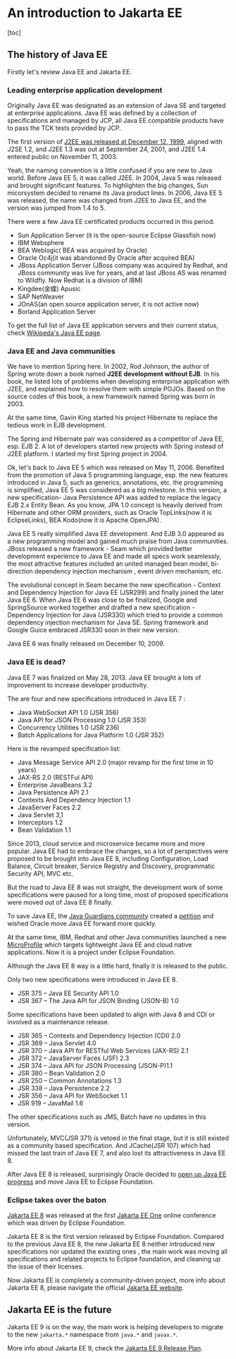 # An introduction to Jakarta EE

[toc]



## The history of Java EE

Firstly let's review Java EE and Jakarta EE.

### Leading enterprise application development

Originally Java EE was designated  as an extension of Java SE and  targeted at  enterprise applications.  Java EE was defined by a collection of specifications and managed by JCP, all Java EE compatible products have to pass the TCK tests provided by JCP.

The first version of  [J2EE was released at December 12, 1999][1], aligned with J2SE 1.2, and   J2EE 1.3 was out at September 24, 2001, and J2EE 1.4 entered public on November 11, 2003.

Yeah,  the naming convention is a little confused if you are new to Java world. Before Java EE 5, it was called J2EE.  In 2004, Java 5  was released and brought significant features. To highlighten the big changes, Sun micorsystem decided to rename its Java product lines.   In 2006, Java EE 5 was released, the name was changed from J2EE to Java EE, and  the version was jumped from 1.4 to 5. 

There were a few Java EE certificated products occurred in this period.

* Sun Application Server (it is the open-source Eclipse Glassfish now)
* IBM Websphere
* BEA Weblogic( BEA was acquired by Oracle)
* Oracle  Oc4j(it was abandoned By Oracle after acquired BEA)
* JBoss Application Server (JBoss company was acquired by Redhat, and JBoss community was live for years, and at last JBoss AS was renamed to Wildfly. Now Redhat is a division of IBM)
* Kingdee(金蝶) Apusic
* SAP NetWeaver
* JOnAS(an open source application server, it is not active now)
* Borland Application Server

To get the full list of Java EE application servers and their current status, check [Wikipeda's Java EE page](https://en.wikipedia.org/wiki/Java_Platform,_Enterprise_Edition).

### Java EE and Java communities

We have to mention Spring here.  In 2002,  Rod Johnson, the author of Spring wrote down a book named **J2EE development without EJB**. In his book, he listed lots of problems when developing enterprise application with J2EE, and explained how to resolve them with simple POJOs.  Based on the source codes of this book, a new framework named Spring was born in 2003.

At the same time, Gavin King started his project Hibernate to replace the tedious work in  EJB development. 

The Spring and Hibernate pair was considered as a competitor of Java EE, esp. EJB 2. A lot of developers started new projects with Spring instead of J2EE platform. I started my first Spring project in 2004.

Ok, let's back to Java EE 5 which was released on  May 11, 2006. Benefited from the  promotion of  Java 5 programming  language, esp. the new features introduced in Java 5, such as generics, annotations, etc. the programming is simplified,  Java EE 5 was considered as a big milestone. In this version,  a new specification- Java Persistence API was added to replace the  legacy EJB 2.x Entity Bean. As you know,  JPA 1.0 concept is heavily derived from Hibernate and other ORM providers, such as Oracle TopLinks(now it is EclipseLinks),  BEA Kodo(now it is Apache OpenJPA).  

 Java EE 5 really simplified Java EE development. And EJB 3.0 appeared as a new programming model  and gained much praise from Java communities. JBoss released a  new framework - Seam which provided better development experience to  Java EE and made all specs work seamlessly, the most attractive features included an united managed bean model, bi-direction dependency injection mechanism , event driven mechanism, etc.

The evolutional concept in Seam became the new specification - Context and Dependency Injection for Java EE (JSR299) and finally joined the later Java EE 6. When Java EE 6 was close to be finalized, Google and SpringSource worked together and drafted a new specification -  Dependency Injection for Java (JSR330) which tried to provide a common dependency injection mechanism for Java SE. Spring framework and Google Guice embraced JSR330 soon in their new version. 

Java EE 6 was finally released on December 10, 2009.

### Java EE is dead?

Java EE  7 was finalized on May 28, 2013.  Java EE brought a lots of improvement to increase developer productivity. 

The are four and new specifications introduced in Java EE 7 :

- Java WebSocket API 1.0 (JSR 356)
- Java API for JSON Processing 1.0 (JSR 353)
- Concurrency Utilities 1.0 (JSR 236)
- Batch Applications for Java Platform 1.0 (JSR 352)

 Here is the revamped specification list:

- Java Message Service API 2.0 (major revamp for the first time in 10 years)
- JAX-RS 2.0 (RESTFul API)
- Enterprise JavaBeans 3.2
- Java Persistence API 2.1
- Contexts And Dependency Injection 1.1
- JavaServer Faces 2.2
- Java Servlet 3,1
- Interceptors 1.2
- Bean Validation 1.1

Since 2013, cloud service and microservice became more and more popular. Java EE had to embrace the changes, so a lot of perspectives were proposed to be brought into Java EE 8, including Configuration, Load Balance, Circuit  breaker, Service Registry and Discovery, programmatic Security API, MVC  etc.

But the road to Java EE 8 was not straight,  the development work of some specifications were paused for a long time, most of proposed specifications were moved out of Java EE 8 finally.

To save Java EE, the [Java Guardians community](https://javaee-guardians.io/) created a [petition](https://www.change.org/p/larry-ellison-tell-oracle-to-move-forward-java-ee-as-a-critical-part-of-the-global-it-industry) and wished Oracle move Java EE forward more quickly.

At the same time, IBM, Redhat and other Java communities launched a new [MicroProfile](http://microprofile.io) which targets lightweight Java EE and cloud native applications. Now it is a project under Eclipse Foundation.

Although the Java EE 8 way is a little hard, finally it is released to the public. 

Only two new specifications were introduced in Java EE 8.

* JSR 375 – Java EE Security API 1.0
* JSR 367 – The Java API for JSON Binding (JSON-B) 1.0

Some specifications have been updated to align with Java 8 and CDI or involved as a maintenance release.

* JSR 365 – Contexts and Dependency Injection (CDI) 2.0
* JSR 369 – Java Servlet 4.0
* JSR 370 – Java API for RESTful Web Services (JAX-RS) 2.1
* JSR 372 – JavaServer Faces (JSF) 2.3
* JSR 374 – Java API for JSON Processing (JSON-P)1.1
* JSR 380 – Bean Validation 2.0
* JSR 250 – Common Annotations 1.3
* JSR 338 – Java Persistence 2.2
* JSR 356 – Java API for WebSocket 1.1
* JSR 919 – JavaMail 1.6

The other specifications such as JMS, Batch have no updates in this version.

Unfortunately, MVC(JSR 371) is vetoed in the final stage, but it is still existed as a community based specification. And JCache(JSR 107) which had missed the last train of Java EE 7, and also lost its attractiveness in Java EE 8.

After Java EE 8 is released, surprisingly Oracle decided to [open up Java EE progress](https://blogs.oracle.com/theaquarium/opening-up-java-ee)  and move Java EE to Eclipse Foundation.

###  Eclipse takes over the baton

[Jakarta EE 8](https://jakarta.ee/) was released  at the first [Jakarta EE One](https://jakartaone.org/) online conference which was driven by Eclipse Foundation. 

Jakarta EE 8 is the first version released by Eclipse Foundation.  Compared to the previous Java EE 8, the new Jakarta EE 8 neither introduced new specifications nor updated the existing ones , the main work was moving all specifications and related projects to Eclipse foundation, and cleaning up the issue of their licenses.  

Now Jakarta EE is  completely a community-driven  project, more info about Jakarta EE 8, please navigate the official [Jakarta EE website](https://jakarta.ee/).  

## Jakarta EE is the future

Jakarta EE 9 is on the way, the main work is helping developers to migrate to the new `jakarta.*` namespace from `java.*` and `javax.*`.

More info about Jakarta EE 9, check the [Jakarta EE 9 Release Plan]( https://eclipse-ee4j.github.io/jakartaee-platform/jakartaee9/JakartaEE9ReleasePlan). 

 

[1]: https://en.wikipedia.org/wiki/Java_Platform,_Enterprise_Edition "Java EE wikipedia"